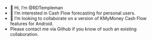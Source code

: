 - 👋 Hi, I’m @RDTempleman
- 👀 I’m interested in Cash Flow forecasting for personal users.
- 💞️ I’m looking to collaborate on a version of KMyMoney Cash Flow features for Android.
- Please contact me via Github if you know of such an existing collaboration.

<!---
RDTempleman/RDTempleman is a ✨ special ✨ repository because its `README.md` (this file) appears on your GitHub profile.
You can click the Preview link to take a look at your changes.
--->
